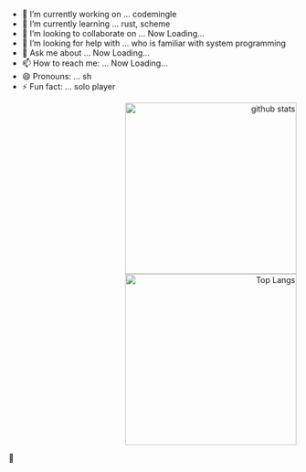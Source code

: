 <p align="left">
<ul>
	<li>🔭 I’m currently working on ... codemingle</li>
	<li>🌱 I’m currently learning ... rust, scheme</li>
	<li>👯 I’m looking to collaborate on ... Now Loading...</li>
	<li>🤔 I’m looking for help with ... who is familiar with system programming</li>
	<li>💬 Ask me about ... Now Loading...</li>
	<li>📫 How to reach me: ... Now Loading...</li>
	<li>😄 Pronouns: ... sh</li>
	<li>⚡ Fun fact: ... solo player</li>
</ul>
<div align="right">
	<div><img alt="github stats" width="300px"
			src="https://github-readme-stats.vercel.app/api?username=sugiura-hiromichi&count_private=true&show_icons=ture&theme=transparent" />
	</div>
	<div><img alt="Top Langs" width="300px"
			src="https://github-readme-stats.vercel.app/api/top-langs/?username=sugiura-hiromichi&layout=donut&show_icons=true&langs_count=12&count_private=true&theme=transparent" />
	</div>
</div>
</p>

:melting_face:
